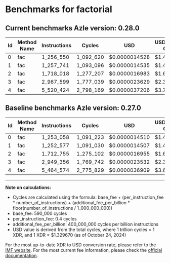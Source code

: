# Benchmarks for factorial

## Current benchmarks Azle version: 0.28.0

| Id  | Method Name | Instructions | Cycles    | USD           | USD/Million Calls | Change                           |
| --- | ----------- | ------------ | --------- | ------------- | ----------------- | -------------------------------- |
| 0   | fac         | 1_256_550    | 1_092_620 | $0.0000014528 | $1.45             | <font color="red">+3_492</font>  |
| 1   | fac         | 1_257_741    | 1_093_096 | $0.0000014535 | $1.45             | <font color="red">+5_164</font>  |
| 2   | fac         | 1_718_018    | 1_277_207 | $0.0000016983 | $1.69             | <font color="red">+5_263</font>  |
| 3   | fac         | 2_967_599    | 1_777_039 | $0.0000023629 | $2.36             | <font color="red">+18_243</font> |
| 4   | fac         | 5_520_424    | 2_798_169 | $0.0000037206 | $3.72             | <font color="red">+55_850</font> |

## Baseline benchmarks Azle version: 0.27.0

| Id  | Method Name | Instructions | Cycles    | USD           | USD/Million Calls |
| --- | ----------- | ------------ | --------- | ------------- | ----------------- |
| 0   | fac         | 1_253_058    | 1_091_223 | $0.0000014510 | $1.45             |
| 1   | fac         | 1_252_577    | 1_091_030 | $0.0000014507 | $1.45             |
| 2   | fac         | 1_712_755    | 1_275_102 | $0.0000016955 | $1.69             |
| 3   | fac         | 2_949_356    | 1_769_742 | $0.0000023532 | $2.35             |
| 4   | fac         | 5_464_574    | 2_775_829 | $0.0000036909 | $3.69             |

---

**Note on calculations:**

- Cycles are calculated using the formula: base_fee + (per_instruction_fee \* number_of_instructions) + (additional_fee_per_billion \* floor(number_of_instructions / 1_000_000_000))
- base_fee: 590_000 cycles
- per_instruction_fee: 0.4 cycles
- additional_fee_per_billion: 400_000_000 cycles per billion instructions
- USD value is derived from the total cycles, where 1 trillion cycles = 1 XDR, and 1 XDR = $1.329670 (as of October 24, 2024)

For the most up-to-date XDR to USD conversion rate, please refer to the [IMF website](https://www.imf.org/external/np/fin/data/rms_sdrv.aspx).
For the most current fee information, please check the [official documentation](https://internetcomputer.org/docs/current/developer-docs/gas-cost#execution).
